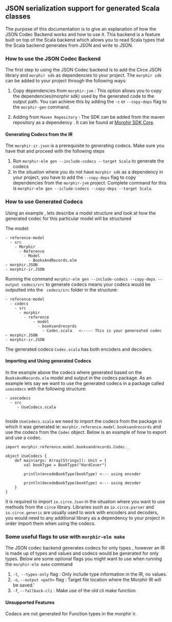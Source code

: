 ## JSON serialization support for generated Scala classes

The purpose of this documentation is to give an explanation of how the JSON Codec Backend works and how to use it.
This backend is a feature built on top of the Scala backend which allows you to read Scala types that the Scala backend generates from JSON and write to JSON.

### How to use the JSON Codec Backend

The first step to using the JSON Codec backend is to add the Circe JSON library and ```morphir sdk``` as dependencies to your project. The ```morphir sdk``` can be added to your project through the following ways:

1. Copy dependencies from ```morphir-jvm``` : This option allows you to copy the dependencies(morphir sdk) used by the generated code to the output path. You can achieve this by adding the ```-c``` or ```--copy-deps``` flag to the ```morphir-gen``` command.

2. Adding from `Maven Repository` : The SDK can be added from the maven repository as a dependency . It can be found at [Morphir SDK Core](https://mvnrepository.com/artifact/org.morphir/morphir-sdk-core).


#### Generating Codecs from the IR
The ```morphir-ir.json``` is a prerequisite to generating codecs. Make sure you have that and proceed with the following steps

1.  Run ```morphir-elm gen --include-codecs --target Scala``` to generate the codecs
2. In the situation where you do not have ```morphir sdk``` as a dependency in your project, you have to add the ```--copy-deps``` flag to copy dependencies from the ```morphir-jvm``` project. Complete command for this is ```morphir-elm gen --iclude-codecs --copy-deps --target Scala```.

### How to use Generated Codecs
Using an example , lets describe a model structure and look at how the generated codec for this particular model will be structured

The model:

	- reference-model
      - src
        - Morphir
          - Reference
	        - Model
              - BooksAndRecords.elm  
	- morphir.JSON
	- morphir-ir.JSON


Running the command  ```morphir-elm gen --include-codecs --copy-deps --output codecs/src``` to generate codecs means your codecs would be outputted into the ``` codecs/src```  folder in the structure:

	- reference-model
	  - codecs
        - src
          - morphir
            - reference
                - model
                  - booksandrecords
                    - Codec.scala   <----- This is your genereated codec 
	- morphir.JSON
	- morphir-ir.JSON

The generated codecs ```Codec.scala```  has both encoders and decoders.

#### Importing and Using generated Codecs

In the example above the codecs where generated based on the ```BooksAndRecords.elm``` model and output in the codecs package. As an example lets say we want to use the generated codecs in a package called ```usecodecs``` with the following structure:

```
- usecodecs
  - src
     - UseCodecs.scala
        
```

Inside ```UseCodecs.scala``` we need to import the codecs from the package in which it was generated ie: ```morphir.reference.model.booksandrecords``` and use the codecs from the ```Codec``` object. Below is an example of how to export and use a codec.

```
import morphir.reference.model.booksandrecords.Codec._

object UseCodecs {
    def main(args: Array[Strings]): Unit = {
        val bookType = BookType("HardCover")
        
        println(encodeBookType(bookType) <--- using encoder
        
        println(decodeBookType(bookType) <--- using decoder
    }
}

```
It is required to import ```io.circe.Json``` in the situation where you want to use methods from the ```circe``` library. Libraries such as ```io.circe.parser``` and ```io.circe.generic``` are usually used to work with encoders and decoders, you would need to any additional library as a dependency to your project in order import them when using the codecs.



### Some useful flags to use with ```morphir-elm make```

The JSON codec backend generates codecs for only types , however an IR is made up of types and values and codecs would be generated for only types. Below are some optional flags you might want to use when running the ```morphir-elm make``` command

1. `-t`,` --types-only` flag : Only include type information in the IR, no values.
2. `-o`, `--output <path>` flag : Target file location where the Morphir IR will be saved.'
3. `-f`, `--fallback-cli` : Make use of the old cli make function.



#### Unsupported Features
Codecs are not generated for Function types in the morphir ir.




